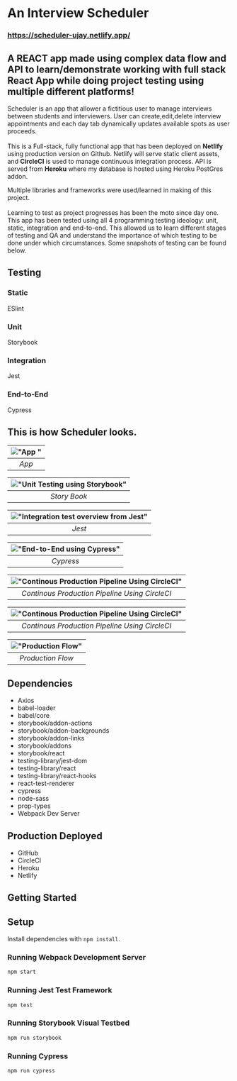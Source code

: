 # An Interview Scheduler

### https://scheduler-ujay.netlify.app/

## A REACT app made using complex data flow and API to learn/demonstrate working with full stack React App while doing project testing using multiple different platforms!

Scheduler is an app that allower a fictitious user to manage interviews between students and interviewers. User can create,edit,delete interview appointments and each day tab dynamically updates available spots as user proceeds.
<br />
<br />
This is a Full-stack, fully functional app that has been deployed on **Netlify** using production version on Github. Netlify will serve static client assets, and **CircleCI** is used to manage continuous integration process. API is served from **Heroku** where my database is hosted using Heroku PostGres addon.

Multiple libraries and frameworks were used/learned in making of this project.
<br />
<br />
Learning to test as project progresses has been the moto since day one. This app has been tested using all 4 programming testing ideology: unit, static, integration and end-to-end. This allowed us to learn different stages of testing and QA and understand the importance of which testing to be done under which circumstances. Some snapshots of testing can be found below.

## Testing

### Static

ESlint

### Unit

Storybook

### Integration

Jest

### End-to-End

Cypress

## This is how Scheduler looks.

| !["App "](https://github.com/ujjawalsidhpura/scheduler/blob/master/docs/app_flow.gif?raw=true) |
| :--------------------------------------------------------------------------------------------: |
|                                             _App_                                              |

| !["Unit Testing using Storybook"](https://github.com/ujjawalsidhpura/scheduler/blob/master/docs/storybook.png?raw=true) |
| :---------------------------------------------------------------------------------------------------------------------: |
|                                                      _Story Book_                                                       |

| !["Integration test overview from Jest"](https://github.com/ujjawalsidhpura/scheduler/blob/master/docs/jest.png?raw=true) |
| :-----------------------------------------------------------------------------------------------------------------------: |
|                                                          _Jest_                                                           |

| !["End-to-End using Cypress"](https://github.com/ujjawalsidhpura/scheduler/blob/master/docs/cypress.png?raw=true) |
| :---------------------------------------------------------------------------------------------------------------: |
|                                                     _Cypress_                                                     |

| !["Continous Production Pipeline Using CircleCI"](https://github.com/ujjawalsidhpura/scheduler/blob/master/docs/cypress.png?raw=true) |
| :-----------------------------------------------------------------------------------------------------------------------------------: |
|                                            _Continous Production Pipeline Using CircleCI_                                             |

| !["Continous Production Pipeline Using CircleCI"](https://github.com/ujjawalsidhpura/scheduler/blob/production/docs/circleCi.png?raw=true) |
| :----------------------------------------------------------------------------------------------------------------------------------------: |
|                                               _Continous Production Pipeline Using CircleCI_                                               |

| !["Production Flow"](https://github.com/ujjawalsidhpura/scheduler/blob/production/docs/Production%20Flow.png?raw=true) |
| :--------------------------------------------------------------------------------------------------------------------: |
|                                                   _Production Flow_                                                    |

## Dependencies

- Axios
- babel-loader
- babel/core
- storybook/addon-actions
- storybook/addon-backgrounds
- storybook/addon-links
- storybook/addons
- storybook/react
- testing-library/jest-dom
- testing-library/react
- testing-library/react-hooks
- react-test-renderer
- cypress
- node-sass
- prop-types
- Webpack Dev Server

## Production Deployed

- GitHub
- CircleCI
- Heroku
- Netlify

## Getting Started

## Setup

Install dependencies with `npm install`.

### Running Webpack Development Server

```sh
npm start
```

### Running Jest Test Framework

```sh
npm test
```

### Running Storybook Visual Testbed

```sh
npm run storybook
```

### Running Cypress

```sh
npm run cypress
```
